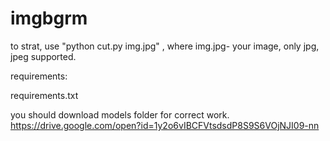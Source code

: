 # imgbgrm

to strat, use  "python cut.py img.jpg" , where img.jpg- your image, only jpg, jpeg supported.

requirements:

requirements.txt


you should download models folder for correct work. https://drive.google.com/open?id=1y2o6vIBCFVtsdsdP8S9S6VOjNJI09-nn
